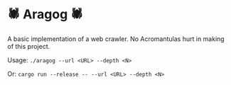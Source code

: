 # 🕷️ Aragog 🕷️

A basic implementation of a web crawler. No Acromantulas hurt in making of this project.

Usage: `./aragog --url <URL> --depth <N>`

Or: `cargo run --release -- --url <URL> --depth <N>`
